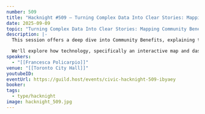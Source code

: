 ```yaml
---
number: 509
title: "Hacknight #509 – Turning Complex Data Into Clear Stories: Mapping Community Benefits in Toronto Centre"
date: 2025-09-09
topic: "Turning Complex Data Into Clear Stories: Mapping Community Benefits in Toronto Centre"
description: |-
  This session offers a deep dive into Community Benefits, explaining their purpose and how these development-secured funds are directed and spent within the community.

  We'll explore how technology, specifically an interactive map and dashboard built with ArcGIS, helps make this complicated data accessible to the public, fostering transparency and understanding of these vital resources.
speakers:
  - "[[Francesca Policarpio]]"
venue: "[[Toronto City Hall]]"
youtubeID:
eventUrl: https://guild.host/events/civic-hacknight-509-ibyaey
booker:
tags:
  - type/hacknight
image: hacknight_509.jpg
---
```


